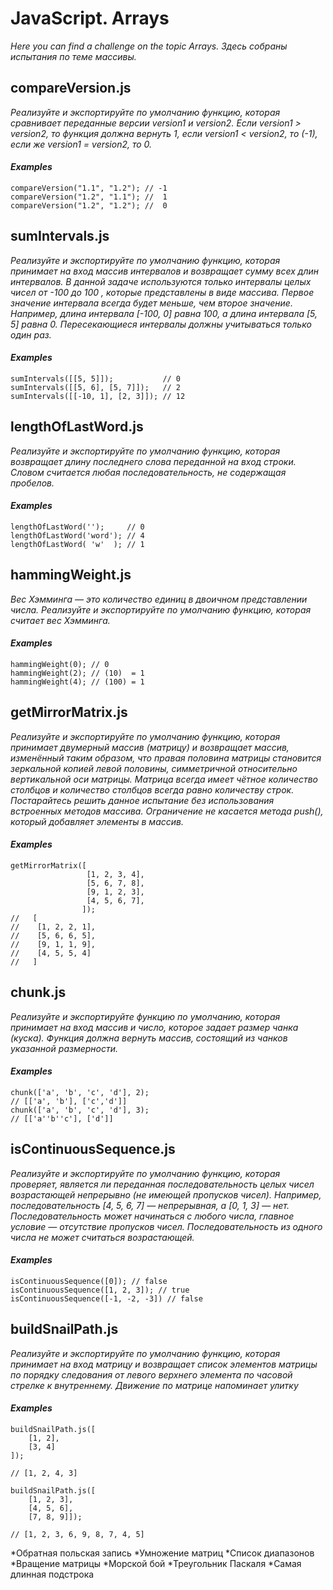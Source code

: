 # JavaScript. Arrays

_Here you can find a challenge on the topic Arrays._
_Здесь собраны испытания по теме массивы._

## compareVersion.js

_Реализуйте и экспортируйте по умолчанию функцию, которая сравнивает переданные версии version1 и version2. Если version1 > version2, то функция должна вернуть 1, если version1 < version2, то (-1), если же version1 = version2, то 0._

#### _Examples_
    compareVersion("1.1", "1.2"); // -1
    compareVersion("1.2", "1.1"); //  1
    compareVersion("1.2", "1.2"); //  0

## sumIntervals.js

_Реализуйте и экспортируйте по умолчанию функцию, которая принимает на вход массив интервалов и возвращает сумму всех длин интервалов. В данной задаче используются только интервалы целых чисел от -100 до 100 , которые представлены в виде массива. Первое значение интервала всегда будет меньше, чем второе значение. Например, длина интервала [-100, 0] равна 100, а длина интервала [5, 5] равна 0. Пересекающиеся интервалы должны учитываться только один раз._

#### _Examples_
    sumIntervals([[5, 5]]);           // 0
    sumIntervals([[5, 6], [5, 7]]);   // 2
    sumIntervals([[-10, 1], [2, 3]]); // 12

## lengthOfLastWord.js

_Реализуйте и экспортируйте по умолчанию функцию, которая возвращает длину последнего слова переданной на вход строки. Словом считается любая последовательность, не содержащая пробелов._

#### _Examples_
    lengthOfLastWord('');     // 0
    lengthOfLastWord('word'); // 4
    lengthOfLastWord( 'w'  ); // 1

## hammingWeight.js

_Вес Хэмминга — это количество единиц в двоичном представлении числа. Реализуйте и экспортируйте по умолчанию функцию, которая считает вес Хэмминга._

#### _Examples_
    hammingWeight(0); // 0
    hammingWeight(2); // (10)  = 1
    hammingWeight(4); // (100) = 1

## getMirrorMatrix.js

_Реализуйте и экспортируйте по умолчанию функцию, которая принимает двумерный массив (матрицу) и возвращает массив, изменённый таким образом, что правая половина матрицы становится зеркальной копией левой половины, симметричной относительно вертикальной оси матрицы. Матрица всегда имеет чётное количество столбцов и количество столбцов всегда равно количеству строк. Постарайтесь решить данное испытание без использования встроенных методов массива. Ограничение не касается метода push(), который добавляет элементы в массив._

#### _Examples_
    getMirrorMatrix([
                     [1, 2, 3, 4],
                     [5, 6, 7, 8],
                     [9, 1, 2, 3],
                     [4, 5, 6, 7],
                    ]);
    //   [
    //    [1, 2, 2, 1],
    //    [5, 6, 6, 5],
    //    [9, 1, 1, 9],
    //    [4, 5, 5, 4]
    //   ]

## chunk.js

_Реализуйте и экспортируйте функцию по умолчанию, которая принимает на вход массив и число, которое задает размер чанка (куска). Функция должна вернуть массив, состоящий из чанков указанной размерности._

#### _Examples_
    chunk(['a', 'b', 'c', 'd'], 2); 
    // [['a', 'b'], ['c','d']]
    chunk(['a', 'b', 'c', 'd'], 3);
    // [['a''b''c'], ['d']]

## isContinuousSequence.js

_Реализуйте и экспортируйте по умолчанию функцию, которая проверяет, является ли переданная последовательность целых чисел возрастающей непрерывно (не имеющей пропусков чисел). Например, последовательность [4, 5, 6, 7] — непрерывная, а [0, 1, 3] — нет. Последовательность может начинаться с любого числа, главное условие — отсутствие пропусков чисел. Последовательность из одного числа не может считаться возрастающей._

#### _Examples_
    isContinuousSequence([0]); // false
    isContinuousSequence([1, 2, 3]); // true
    isContinuousSequence([-1, -2, -3]) // false

## buildSnailPath.js

_Реализуйте и экспортируйте по умолчанию функцию, которая принимает на вход матрицу и возвращает список элементов матрицы по порядку следования от левого верхнего элемента по часовой стрелке к внутреннему. Движение по матрице напоминает улитку_

#### _Examples_
    buildSnailPath.js([
        [1, 2],
        [3, 4]
    ]);

    // [1, 2, 4, 3]
    
    buildSnailPath.js([
        [1, 2, 3],
        [4, 5, 6],
        [7, 8, 9]]);
    
    // [1, 2, 3, 6, 9, 8, 7, 4, 5]


*Обратная польская запись
*Умножение матриц
*Cписок диапазонов
*Вращение матрицы
*Морской бой
*Треугольник Паскаля
*Самая длинная подстрока